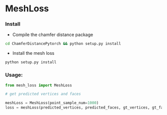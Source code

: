 # MeshLoss

### Install
- Compile the chamfer distance package
```bash
cd ChamferDistancePytorch && python setup.py install
```
- Install the mesh loss
```bash
python setup.py install
```

### Usage:
```python
from mesh_loss import MeshLoss

# get predicted vertices and faces

meshLoss = MeshLoss(point_sample_num=1000)
loss = meshLoss(predicted_vertices, predicted_faces, gt_vertices, gt_faces)
```